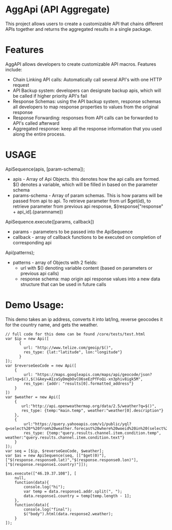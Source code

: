# AggApi (API Aggregate)
This project allows users to create a customizable API that chains different APIs together and returns the aggregated results in a single package.

# Features
AggAPI allows developers to create customizable API macros. Features include:

 * Chain Linking API calls: Automatically call several API's with one HTTP request
 * API Backup system: developers can designate backup apis, which will be called if higher priority API's fail
 * Response Schemas: using the API backup system, response schemas all developers to map response properties to values from the original response
 * Response Forwarding: responses from API calls can be forwarded to API's called afterward
 * Aggregated response: keep all the response information that you used along the entire process.

# USAGE
ApiSequence(apis, [param-schema]);
 * apis - Array of Api Objects. this denotes how the api calls are formed. $() denotes a variable, which will be filled in based on the parameter schema
 * params-schema - Array of param schemas. This is how params will be passed from api to api. To retrieve parameter from url $get(id), to retrieve parameter from previous api response, $(response["response" + api_id].{paramname})

ApiSequence.execute([params, callback])
 * params - parameters to be passed into the ApiSequence
 * callback - array of callback functions to be executed on completion of corresponding api

Api(patterns);
 * patterns - array of Objects with 2 fields:
   * url with $() denoting variable content (based on parameters or previous api calls)
   * response schema: map origin api response values into a new data structure that can be used in future calls

# Demo Usage:
This demo takes an ip address, converts it into lat/lng, reverse geocodes it for the country name, and gets the weather.

```
// full code for this demo can be found /core/tests/test.html
var $ip = new Api([
      {
        url: "http://www.telize.com/geoip/$()", 
        res_type: {lat:"latitude", lon:"longitude"}
      }
]);
var $reverseGeoCode = new Api([
    {
        url: "https://maps.googleapis.com/maps/api/geocode/json?latlng=$(),$()&key=AIzaSyDmqbOvCO6seEzPfFoQi-xn3phiv8igk5M",
        res_type: {addr: "results[0].formatted_address"}
    }
])
var $weather = new Api([
    {
       url:"http://api.openweathermap.org/data/2.5/weather?q=$()",
       res_type: {temp:"main.temp", weather:"weather[0].description"}
    }, 
    {
        url:"https://query.yahooapis.com/v1/public/yql?q=select%20*%20from%20weather.forecast%20where%20woeid%20in%20(select%20woeid%20from%20geo.places(1)%20where%20text%3D%22$()%22)&format=json&env=store%3A%2F%2Fdatatables.org%2Falltableswithkeys",
        res_type: {temp:"query.results.channel.item.condition.temp", weather:"query.results.channel.item.condition.text"}
    }
]);
var seq = [$ip, $reverseGeoCode, $weather];
var $as = new ApiSequence(seq, [["$get(0)"],["$(response.response0.lat)","$(response.response0.lon)"],["$(response.response1.country)"]]);

$as.execute(["46.19.37.108"], [
    null,
    function(data){
        console.log("hi");
        var temp = data.response1.addr.split(", ");
        data.response1.country = temp[temp.length - 1];
    },
    function(data){
        console.log("final");
        $("body").html(data.response2.weather);
    }
]);    

```
